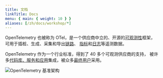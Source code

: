 ```yaml
---
title: 文档
linkTitle: Docs
menu: { main: { weight: 10 } }
aliases: [/zh/docs/workshop/*]
---
```


OpenTelemetry 也被称为 OTel，是一个供应商中立的、开源的[可观测性](concepts/observability-primer/#what-is-observability)框架，
可用于插桩、生成、采集和导出[链路](/docs/concepts/signals/traces/)、
[指标](/docs/concepts/signals/metrics/)和[日志](/docs/concepts/signals/logs/)等遥测数据。

OpenTelemetry 作为一个行业标准，得到了 40 多个可观测供应商的支持，
被许多[代码库、服务和应用](/ecosystem/integrations)集成，被众多[最终用户](/ecosystem/adopters)采用。

![OpenTelemetry 基准架构](/img/otel-diagram.svg)
